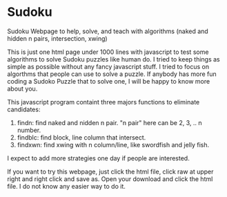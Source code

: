 # Sudoku
Sudoku Webpage to help, solve, and teach with algorithms (naked and hidden n pairs, intersection, xwing)

This is just one html page under 1000 lines with javascript to test some algorithms to solve Sudoku puzzles like human do.  I tried to keep things as simple as possible without any fancy javascript stuff.  I tried to focus on algorthms that people can use to solve a puzzle.  If anybody has more fun coding a Sudoko Puzzle that to solve one, I will be happy to know more about you.

This javascript program containt three majors functions to eliminate candidates:
1) findn: find naked and nidden n pair.  "n pair" here can be 2, 3, .. n number.
2) findblc: find block, line column that intersect.
3) findxwn: find xwing with n column/line, like swordfish and jelly fish.

I expect to add more strategies one day if people are interested.

If you want to try this webpage, just click the html file, click raw at upper right and right click and save as.  Open your download and click the html file.  I do not know any easier way to do it.
